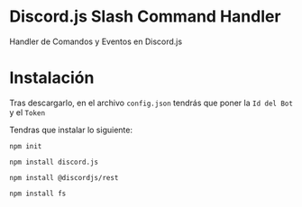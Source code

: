 # Discord.js Slash Command Handler
Handler de Comandos y Eventos en Discord.js

# Instalación

Tras descargarlo, en el archivo `config.json` tendrás que poner la `Id del Bot` y el `Token`

Tendras que instalar lo siguiente:
```
npm init
```

```
npm install discord.js
```

```
npm install @discordjs/rest
```

```
npm install fs
```

